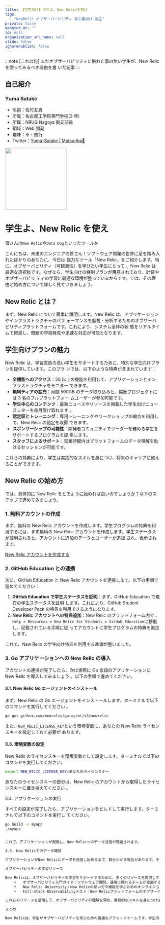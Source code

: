 ```yaml
---
title: 【学生向け】少年よ、New Relicを抱け
tags:
  - "NewRelic オブザーバービリティ 初心者向け 学生"
private: false
updated_at: ""
id: null
organization_url_name: null
slide: false
ignorePublish: false
---
```


:::note [これは何] まだオブザーバビリティに触れた事の無い学生が、New Relic を使ってみるべき理由を書
いた記事 :::

## 自己紹介

### Yuma Satake

- 名前：佐竹友真
- 所属：名古屋工学院専門学校(3 年)
- 所属：NRUG Nagoya 副支部長
- 領域：Web 開発
- 趣味：車・旅行
- Twitter：[Yuma-Satake | Matsuriba🏮](https://x.com/yuma_satake22)

 <img width="200px" src="https://qiita-image-store.s3.ap-northeast-1.amazonaws.com/0/2740071/aaf685a0-0af0-5e5b-92e9-a6f0275812fc.jpeg">

# 学生よ、New Relic を使え

皆さんは`New Relic`や`Data Dog`といったツールを

こんにちは、未来のエンジニアの皆さん！ソフトウェア開発の世界に足を踏み入れたばかりのあなたに、今日は
強力なツール「New Relic」をご紹介します。特に、オブザーバビリティ（可観測性）を学びたい学生にとって
、New Relic は最適な選択肢です。なぜなら、学生向けの特別プランが用意されており、計装やオブザーバビリ
ティの学習に最適な環境が整っているからです。では、その理由と始め方について詳しく見ていきましょう。

## New Relic とは？

まず、New Relic について簡単に説明します。New Relic は、アプリケーションやインフラストラクチャのパフ
ォーマンスを監視・分析するためのオブザーバビリティプラットフォームです。これにより、システム全体の状
態をリアルタイムで把握し、問題の早期発見や迅速な対応が可能となります。

## 学生向けプランの魅力

New Relic は、学習意欲の高い学生をサポートするために、特別な学生向けプランを提供しています。このプラ
ンでは、以下のような特典が含まれています：

- **全機能へのアクセス**：30 以上の機能を利用して、アプリケーションとインフラストラクチャをモニター
  できます。
- **無料ティアの拡充**：月間 500GB のデータ取り込みと、協働プロジェクトには 3 名のフルプラットフォー
  ムユーザーが参加可能です。
- **学生中心のコンテンツ**：最新ニュースやリソースを掲載した学生向けニュースレターを毎月受け取れます
  。
- **認定証とトレーニング**：専用トレーニングやワークショップの機会を利用して、New Relic の認定を取得
  できます。
- **スポンサーシップの可能性**：開発者コミュニティでリーダーを務める学生をサポートするプログラムを提
  供します。
- **スタッフによるサポート**：営業時間内はプラットフォームのデータ理解を助けるセッションが可能です。

これらの特典により、学生は実践的なスキルを身につけ、将来のキャリアに備えることができます。

## New Relic の始め方

では、具体的に New Relic をどのように始めれば良いのでしょうか？以下のステップで進めてみましょう。

### 1. 無料アカウントの作成

まず、無料の New Relic アカウントを作成します。学生プログラムの特典を利用するには、まず無料の New
Relic アカウントを作成します。学生ステータスが証明されると、アカウントに追加のデータとユーザーが追加
され、表示されます。

[New Relic アカウントを作成する](https://newrelic.com/jp/students)

### 2. GitHub Education との連携

次に、GitHub Education と New Relic アカウントを連携します。以下の手順で進めてください：

1. **GitHub Education で学生ステータスを証明**：まず、GitHub Education で現在の学生ステータスを証明
   します。これにより、GitHub Student Developer Pack の特典を利用できるようになります。
2. **New Relic アカウントへの特典追加**：New Relic のプラットフォーム内で
   、`Help > Resources > New Relic for Students > GitHub Education`に移動し、記載されている手順に従
   ってアカウントに学生プログラムの特典を追加します。

これで、New Relic の学生向け特典を利用する準備が整いました。

### 3. Go アプリケーションへの New Relic の導入

アカウントの連携が完了したら、次は実際に Go 言語のアプリケーションに New Relic を導入してみましょう
。以下の手順で進めてください。

#### 3.1. New Relic Go エージェントのインストール

まず、New Relic の Go エージェントをインストールします。ターミナルで以下のコマンドを実行してください
。

```bash
go get github.com/newrelic/go-agent/v3/newrelic
```

また、`NEW_RELIC_LICENSE_KEY`という環境変数に、あなたの New Relic ライセンスキーを設定しておく必要が
あります。

#### 3.3. 環境変数の設定

New Relic のライセンスキーを環境変数として設定します。ターミナルで以下のコマンドを実行してください。

```bash
export NEW_RELIC_LICENSE_KEY=あなたのライセンスキー
```

あなたのライセンスキーの部分は、New Relic のアカウントから取得したライセンスキーに置き換えてください
。

3.4. アプリケーションの実行

すべての設定が完了したら、アプリケーションをビルドして実行します。ターミナルで以下のコマンドを実行し
てください。

```zsh
go build -o myapp
./myapp


これで、アプリケーションが起動し、New Relicへのデータ送信が開始されます。

3.5. New Relicでのデータ確認

アプリケーションがNew Relicにデータを送信し始めるまで、数分かかる場合があります。その後、New Relicのダッシュボードにアクセスし、アプリケーションのパフォーマンスデータを確認できます。

オブザーバビリティの学習リソース

New Relicは、オブザーバビリティの学習をサポートするために、多くのリソースを提供しています。例えば：
	•	オブザーバビリティ入門ガイド：ソフトウェア開発、運用に関わるチームが直面する課題を解決するための新しいアプローチとして、オブザーバビリティを紹介しています。
	•	New Relic University：New Relicの使い方や機能を学ぶためのオンラインコースやワークショップが用意されています。
	•	Full-Stack Observabilityテスト：New Relicプラットフォームのオブザーバビリティに関する知識を試すことができるテストです。合格者にはデジタル認定証が提供されます。

これらのリソースを活用して、オブザーバビリティの理解を深め、実践的なスキルを身につけましょう。

まとめ

New Relicは、学生がオブザーバビリティを学ぶための最適なプラットフォームです。学生向けの特別プランや豊富な学習リソースを活用して、実践的なスキルを身につけ、将来のキャリアに備えましょう。さあ、今すぐNew Relicを始めて、エンジニアとしての一歩を踏み出しましょう！

```
